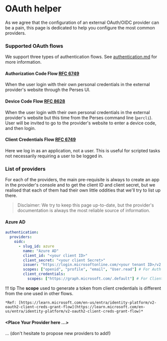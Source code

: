 # OAuth helper

As we agree that the configuration of an external OAuth/OIDC provider can be a pain, this page is dedicated to
help you configure the most common providers.

### Supported OAuth flows

We support three types of authentication flows.
See [authentication.md](../concepts/authentication.md) for more information.

#### Authorization Code Flow [RFC 6749](https://datatracker.ietf.org/doc/html/rfc6749#section-1.3.1)

When the user login with their own personal credentials in the external provider's website through the Perses UI.

#### Device Code Flow [RFC 8628](https://datatracker.ietf.org/doc/html/rfc8628)

When the user login with their own personal credentials in the external provider's website but this time from the Perses
command line (`percli`). User will be invited to go to the provider's website to enter a device code, and then login.

#### Client Credentials Flow [RFC 6749](https://datatracker.ietf.org/doc/html/rfc6749#section-1.3.4)

Here we log in as an application, not a user. This is useful for scripted tasks not necessarily requiring a user to be logged in.

### List of providers

For each of the providers, the main pre-requisite is always to create an app in the provider's console and to get the
client ID and client secret, but we realised that each of them had their own little oddities that we'll try to list up
there.

> Disclaimer: We try to keep this page up-to-date, but the provider's documentation is always the most reliable source
> of information.

#### Azure AD

```yaml
authentication:
  providers:
    oidc:
      - slug_id: azure
        name: "Azure AD"
        client_id: "<your client ID>"
        client_secret: "<your client Secret>"
        issuer: "https://login.microsoftonline.com/<your tenant ID>/v2.0"
        scopes: ["openid", "profile", "email", "User.read"] # For Auth code / Device code
        client_credentials:
          scopes: ["https://graph.microsoft.com/.default"] # For Client Credentials
```

!!! tip
    The **scope** used to generate a token from client credentials is different from the one used in other flows.

```
*Ref: [https://learn.microsoft.com/en-us/entra/identity-platform/v2-oauth2-client-creds-grant-flow](https://learn.microsoft.com/en-us/entra/identity-platform/v2-oauth2-client-creds-grant-flow)*
```

#### <Place Your Provider here ...\>

... (don't hesitate to propose new providers to add!)
